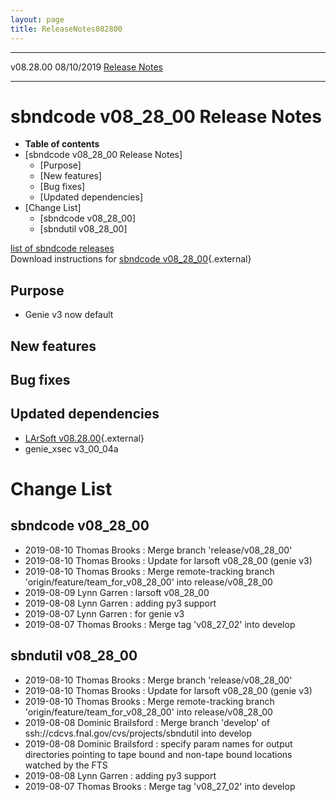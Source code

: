 ```yaml
---
layout: page
title: ReleaseNotes082800
---
```


  ----------- ------------ -- -- ------------------------------------------------------
  v08.28.00   08/10/2019         [Release Notes](ReleaseNotes082800.html)
  ----------- ------------ -- -- ------------------------------------------------------



sbndcode v08\_28\_00 Release Notes
======================================================================================

-   **Table of contents**
-   [sbndcode v08\_28\_00 Release
    Notes]
    -   [Purpose]
    -   [New features]
    -   [Bug fixes]
    -   [Updated dependencies]
-   [Change List]
    -   [sbndcode v08\_28\_00]
    -   [sbndutil v08\_28\_00]

[list of sbndcode
releases](List_of_SBND_code_releases.html)\
Download instructions for [sbndcode
v08\_28\_00](http://scisoft.fnal.gov/scisoft/bundles/sbnd/v08_28_00/sbndcode-v08_28_00.html){.external}



Purpose
----------------------------------

-   Genie v3 now default



New features
--------------------------------------------



Bug fixes
--------------------------------------



Updated dependencies
------------------------------------------------------------

-   [LArSoft
    v08.28.00](https://cdcvs.fnal.gov/redmine/projects/larsoft/wiki/ReleaseNotes082800){.external}
-   genie\_xsec v3\_00\_04a



Change List
==========================================



sbndcode v08\_28\_00
----------------------------------------------------------

-   2019-08-10 Thomas Brooks : Merge branch \'release/v08\_28\_00\'
-   2019-08-10 Thomas Brooks : Update for larsoft v08\_28\_00 (genie v3)
-   2019-08-10 Thomas Brooks : Merge remote-tracking branch
    \'origin/feature/team\_for\_v08\_28\_00\' into release/v08\_28\_00
-   2019-08-09 Lynn Garren : larsoft v08\_28\_00
-   2019-08-08 Lynn Garren : adding py3 support
-   2019-08-07 Lynn Garren : for genie v3
-   2019-08-07 Thomas Brooks : Merge tag \'v08\_27\_02\' into develop



sbndutil v08\_28\_00
----------------------------------------------------------

-   2019-08-10 Thomas Brooks : Merge branch \'release/v08\_28\_00\'
-   2019-08-10 Thomas Brooks : Update for larsoft v08\_28\_00 (genie v3)
-   2019-08-10 Thomas Brooks : Merge remote-tracking branch
    \'origin/feature/team\_for\_v08\_28\_00\' into release/v08\_28\_00
-   2019-08-08 Dominic Brailsford : Merge branch \'develop\' of
    ssh://cdcvs.fnal.gov/cvs/projects/sbndutil into develop
-   2019-08-08 Dominic Brailsford : specify param names for output
    directories pointing to tape bound and non-tape bound locations
    watched by the FTS
-   2019-08-08 Lynn Garren : adding py3 support
-   2019-08-07 Thomas Brooks : Merge tag \'v08\_27\_02\' into develop
